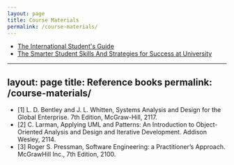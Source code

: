 ```yaml
---
layout: page
title: Course Materials
permalink: /course-materials/
---
```


* [The International Student's Guide](/static_files/materials/Books/10_The_International_Students_Guide.pdf)
* [The Smarter Student Skills And Strategies for Success at University](/static_files/materials/Books/11_The_Smarter_Student_Skills_And_Strategies_for_Success_at_University.pdf)


---
layout: page
title: Reference books
permalink: /course-materials/
---

* [1] L. D. Bentley and J. L. Whitten, Systems Analysis and Design for the Global Enterprise.
        7th Edition, McGraw-Hill, 2117.
* [2] C. Larman, Applying UML and Patterns: An Introduction to Object-Oriented Analysis and Design and Iterative                   Development. Addison Wesley, 2114.
* [3] Roger S. Pressman, Software Engineering: a Practitioner’s Approach. McGrawHill Inc.,
7th Edition, 2100.